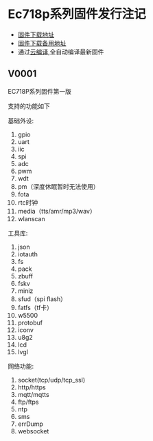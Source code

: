 # Ec718p系列固件发行注记

* [固件下载地址](https://gitee.com/openLuat/LuatOS/releases)
* [固件下载备用地址](https://pan.air32.cn/s/DJTr?path=%2F)
* 通过[云编译](https://wiki.luatos.com/develop/compile/Cloud_compilation.html),全自动编译最新固件

## V0001

EC718P系列固件第一版

支持的功能如下

基础外设:

1. gpio
2. uart
3. iic
4. spi
5. adc
6. pwm
7. wdt
8. pm（深度休眠暂时无法使用）
9. fota
10. rtc时钟
11. media（tts/amr/mp3/wav）
12. wlanscan

工具库:

1. json
2. iotauth
3. fs
4. pack
5. zbuff
7. fskv
8. miniz
9. sfud（spi flash）
10. fatfs（tf卡）
11. w5500
12. protobuf
13. iconv
14. u8g2
15. lcd
16. lvgl

网络功能:

1. socket(tcp/udp/tcp_ssl)
2. http/https
3. mqtt/mqtts
4. ftp/ftps
5. ntp
6. sms
7. errDump
8. websocket
